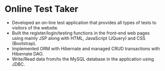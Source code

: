 # Online Test Taker

- Developed an on-line test application that provides all types of tests to visitors of the website.
- Built the register/login/testing functions in the front-end web pages using mainly JSP along with HTML, JavaScript (JQuery) and CSS (Bootstrap).
- Implemented ORM with Hibernate and managed CRUD transactions with Hibernate DAO.
- Write/Read data from/to the MySQL database in the application using JDBC.
